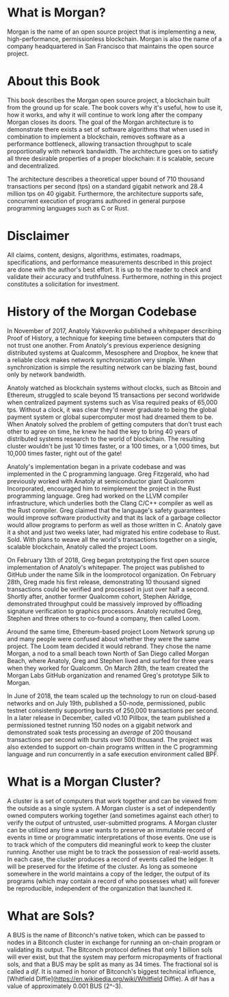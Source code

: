 # What is Morgan?

Morgan is the name of an open source project that is implementing a new,
high-performance, permissionless blockchain. Morgan is also the name of a
company headquartered in San Francisco that maintains the open source project.

# About this Book

This book describes the Morgan open source project, a blockchain built from the
ground up for scale. The book covers why it's useful, how to use it, how it
works, and why it will continue to work long after the company Morgan closes
its doors. The goal of the Morgan architecture is to demonstrate there exists a
set of software algorithms that when used in combination to implement a
blockchain, removes software as a performance bottleneck, allowing transaction
throughput to scale proportionally with network bandwidth. The architecture
goes on to satisfy all three desirable properties of a proper blockchain: 
it is scalable, secure and decentralized.

The architecture describes a theoretical upper bound of 710 thousand
transactions per second (tps) on a standard gigabit network and 28.4 million
tps on 40 gigabit. Furthermore, the architecture supports safe, concurrent
execution of programs authored in general purpose programming languages such as
C or Rust.

# Disclaimer

All claims, content, designs, algorithms, estimates, roadmaps, specifications,
and performance measurements described in this project are done with the
author's best effort. It is up to the reader to check and validate their
accuracy and truthfulness. Furthermore, nothing in this project constitutes a
solicitation for investment.

# History of the Morgan Codebase

In November of 2017, Anatoly Yakovenko published a whitepaper describing Proof
of History, a technique for keeping time between computers that do not trust
one another. From Anatoly's previous experience designing distributed systems
at Qualcomm, Mesosphere and Dropbox, he knew that a reliable clock makes
network synchronization very simple. When synchronization is simple the
resulting network can be blazing fast, bound only by network bandwidth.

Anatoly watched as blockchain systems without clocks, such as Bitcoin and
Ethereum, struggled to scale beyond 15 transactions per second worldwide when
centralized payment systems such as Visa required peaks of 65,000 tps. Without a
clock, it was clear they'd never graduate to being the global payment system or
global supercomputer most had dreamed them to be. When Anatoly solved the problem of
getting computers that don’t trust each other to agree on time, he knew he had
the key to bring 40 years of distributed systems research to the world of
blockchain. The resulting cluster wouldn't be just 10 times faster, or a 100
times, or a 1,000 times, but 10,000 times faster, right out of the gate!

Anatoly's implementation began in a private codebase and was implemented in the
C programming language. Greg Fitzgerald, who had previously worked with Anatoly
at semiconductor giant Qualcomm Incorporated, encouraged him to reimplement the
project in the Rust programming language. Greg had worked on the LLVM compiler
infrastructure, which underlies both the Clang C/C++ compiler as well as the
Rust compiler. Greg claimed that the language's safety guarantees would improve
software productivity and that its lack of a garbage collector would allow
programs to perform as well as those written in C.  Anatoly gave it a shot and
just two weeks later, had migrated his entire codebase to Rust. Sold.  With
plans to weave all the world's transactions together on a single, scalable
blockchain, Anatoly called the project Loom.

On February 13th of 2018, Greg began prototyping the first open source
implementation of Anatoly's whitepaper. The project was published to GitHub
under the name Silk in the loomprotocol organization. On February 28th, Greg
made his first release, demonstrating 10 thousand signed transactions could be
verified and processed in just over half a second. Shortly after, another
former Qualcomm cohort, Stephen Akridge, demonstrated throughput could be
massively improved by offloading signature verification to graphics processors.
Anatoly recruited Greg, Stephen and three others to co-found a company, then
called Loom.

Around the same time, Ethereum-based project Loom Network sprung up and many
people were confused about whether they were the same project. The Loom team decided it
would rebrand. They chose the name Morgan, a nod to a small beach town North of
San Diego called Morgan Beach, where Anatoly, Greg and Stephen lived and surfed
for three years when they worked for Qualcomm. On March 28th, the team created
the Morgan Labs GitHub organization and renamed Greg's prototype Silk to
Morgan.

In June of 2018, the team scaled up the technology to run on cloud-based
networks and on July 19th, published a 50-node, permissioned, public testnet
consistently supporting bursts of 250,000 transactions per second. In a later release in 
December, called v0.10 Pillbox, the team published a permissioned testnet
running 150 nodes on a gigabit network and demonstrated soak tests processing
an *average* of 200 thousand transactions per second with bursts over 500
thousand. The project was also extended to support on-chain programs written in
the C programming language and run concurrently in a safe execution environment
called BPF. 

# What is a Morgan Cluster?

A cluster is a set of computers that work together and can be viewed from the
outside as a single system. A Morgan cluster is a set of independently owned
computers working together (and sometimes against each other) to verify the
output of untrusted, user-submitted programs. A Morgan cluster can be utilized
any time a user wants to preserve an immutable record of events in time or
programmatic interpretations of those events. One use is to track which of the
computers did meaningful work to keep the cluster running. Another use might be
to track the possession of real-world assets. In each case, the cluster
produces a record of events called the ledger. It will be preserved for the
lifetime of the cluster. As long as someone somewhere in the world maintains a
copy of the ledger, the output of its programs (which may contain a record of
who possesses what) will forever be reproducible, independent of the
organization that launched it.

# What are Sols?

A BUS is the name of Bitconch's native token, which can be passed to nodes in a
Bitconch cluster in exchange for running an on-chain program or validating its
output. The Bitconch protocol defines that only 1 billion sols will ever exist,
but that the system may perform micropayments of fractional sols, and that a BUS
may be split as many as 34 times. The fractional sol is called a *dif*. It
is named in honor of Bitconch's biggest technical influence, [Whitfield
Diffie](https://en.wikipedia.org/wiki/Whitfield
Diffie). A dif has a value
of approximately 0.001 BUS (2^-3).
